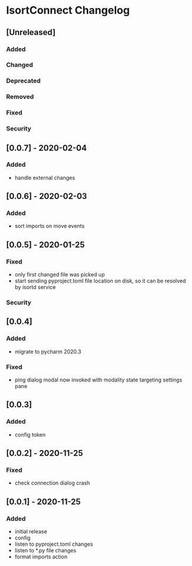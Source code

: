 <!-- Keep a Changelog guide -> https://keepachangelog.com -->

# IsortConnect Changelog
## [Unreleased]
### Added

### Changed

### Deprecated

### Removed

### Fixed

### Security

## [0.0.7] - 2020-02-04 

### Added
- handle external changes

## [0.0.6] - 2020-02-03

### Added
- sort imports on move events

## [0.0.5] - 2020-01-25

### Fixed

- only first changed file was picked up
- start sending pyproject.toml file location on disk, so it can be resolved by isortd service

### Security

## [0.0.4]

### Added

- migrate to pycharm 2020.3

### Fixed

- ping dialog modal now invoked with modality state targeting settings pane

## [0.0.3]

### Added

- config token

## [0.0.2] - 2020-11-25

### Fixed

- check connection dialog crash

## [0.0.1] - 2020-11-25

### Added

- initial release
- config
- listen to pyproject.toml changes
- listen to *.py file changes
- format imports action
